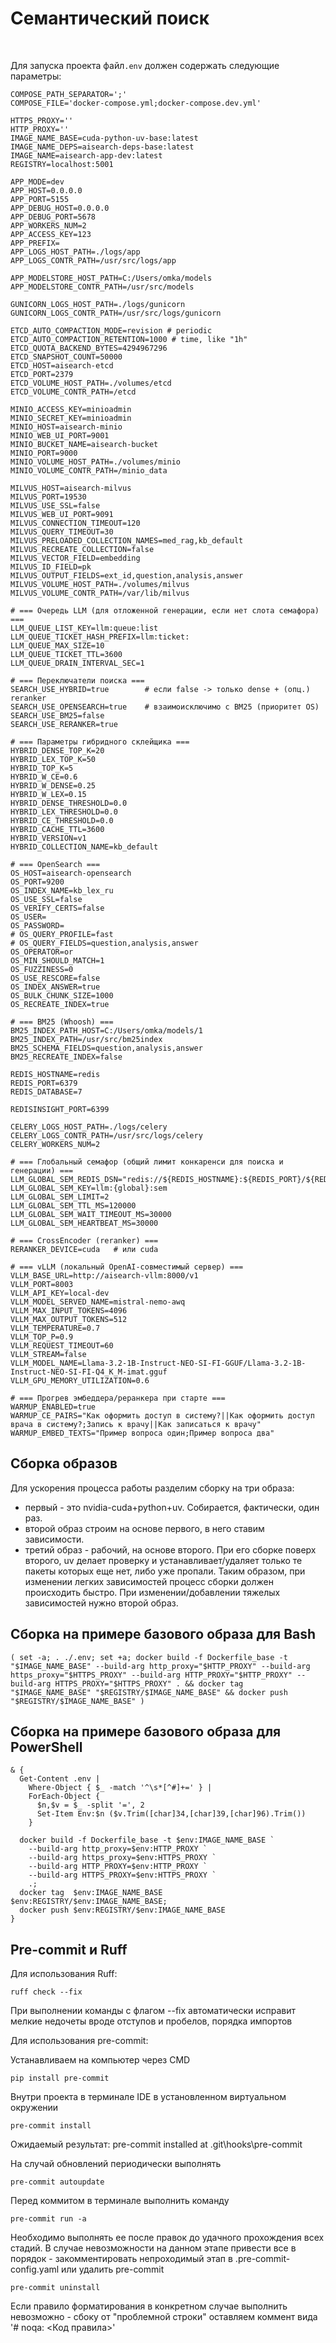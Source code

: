 # Семантический поиск

<p>
    <a href="https://fastapi.tiangolo.com"><img alt="" src="https://img.shields.io/badge/FastAPI-009688.svg?style=flat&logo=FastAPI&logoColor=white"></a>
    <a href="https://milvus.io/"><img alt="" src="https://img.shields.io/badge/Milvus-00B7EB"></a>
    <a href="https://github.com/astral-sh/ruff"><img alt="" src="https://img.shields.io/endpoint?url=https://raw.githubusercontent.com/astral-sh/ruff/main/assets/badge/v2.json"></a>
    <a href="https://github.com/reagento/dishka"><img alt="" src="https://img.shields.io/badge/DI-dishka-red"></a>
    <a href="https://pypi.org/project/pytest/"><img alt="" src="https://img.shields.io/badge/Pytest-green?logo=pytest"></a>
    <a href="https://github.com/psf/black"><img alt="" src="https://img.shields.io/badge/code%20style-black-000000.svg"></a>
</p>

Для запуска проекта файл`.env` должен содержать следующие параметры:

    COMPOSE_PATH_SEPARATOR=';'
    COMPOSE_FILE='docker-compose.yml;docker-compose.dev.yml'

    HTTPS_PROXY=''
    HTTP_PROXY=''
    IMAGE_NAME_BASE=cuda-python-uv-base:latest
    IMAGE_NAME_DEPS=aisearch-deps-base:latest
    IMAGE_NAME=aisearch-app-dev:latest
    REGISTRY=localhost:5001

    APP_MODE=dev
    APP_HOST=0.0.0.0
    APP_PORT=5155
    APP_DEBUG_HOST=0.0.0.0
    APP_DEBUG_PORT=5678
    APP_WORKERS_NUM=2
    APP_ACCESS_KEY=123
    APP_PREFIX=
    APP_LOGS_HOST_PATH=./logs/app
    APP_LOGS_CONTR_PATH=/usr/src/logs/app

    APP_MODELSTORE_HOST_PATH=C:/Users/omka/models
    APP_MODELSTORE_CONTR_PATH=/usr/src/models

    GUNICORN_LOGS_HOST_PATH=./logs/gunicorn
    GUNICORN_LOGS_CONTR_PATH=/usr/src/logs/gunicorn

    ETCD_AUTO_COMPACTION_MODE=revision # periodic
    ETCD_AUTO_COMPACTION_RETENTION=1000 # time, like "1h"
    ETCD_QUOTA_BACKEND_BYTES=4294967296
    ETCD_SNAPSHOT_COUNT=50000
    ETCD_HOST=aisearch-etcd
    ETCD_PORT=2379
    ETCD_VOLUME_HOST_PATH=./volumes/etcd
    ETCD_VOLUME_CONTR_PATH=/etcd

    MINIO_ACCESS_KEY=minioadmin
    MINIO_SECRET_KEY=minioadmin
    MINIO_HOST=aisearch-minio
    MINIO_WEB_UI_PORT=9001
    MINIO_BUCKET_NAME=aisearch-bucket
    MINIO_PORT=9000
    MINIO_VOLUME_HOST_PATH=./volumes/minio
    MINIO_VOLUME_CONTR_PATH=/minio_data

    MILVUS_HOST=aisearch-milvus
    MILVUS_PORT=19530
    MILVUS_USE_SSL=false
    MILVUS_WEB_UI_PORT=9091
    MILVUS_CONNECTION_TIMEOUT=120
    MILVUS_QUERY_TIMEOUT=30
    MILVUS_PRELOADED_COLLECTION_NAMES=med_rag,kb_default
    MILVUS_RECREATE_COLLECTION=false
    MILVUS_VECTOR_FIELD=embedding
    MILVUS_ID_FIELD=pk
    MILVUS_OUTPUT_FIELDS=ext_id,question,analysis,answer
    MILVUS_VOLUME_HOST_PATH=./volumes/milvus
    MILVUS_VOLUME_CONTR_PATH=/var/lib/milvus

    # === Очередь LLM (для отложенной генерации, если нет слота семафора) ===
    LLM_QUEUE_LIST_KEY=llm:queue:list
    LLM_QUEUE_TICKET_HASH_PREFIX=llm:ticket:
    LLM_QUEUE_MAX_SIZE=10
    LLM_QUEUE_TICKET_TTL=3600
    LLM_QUEUE_DRAIN_INTERVAL_SEC=1

    # === Переключатели поиска ===
    SEARCH_USE_HYBRID=true        # если false -> только dense + (опц.) reranker
    SEARCH_USE_OPENSEARCH=true    # взаимоисключимо с BM25 (приоритет OS)
    SEARCH_USE_BM25=false
    SEARCH_USE_RERANKER=true

    # === Параметры гибридного склейщика ===
    HYBRID_DENSE_TOP_K=20
    HYBRID_LEX_TOP_K=50
    HYBRID_TOP_K=5
    HYBRID_W_CE=0.6
    HYBRID_W_DENSE=0.25
    HYBRID_W_LEX=0.15
    HYBRID_DENSE_THRESHOLD=0.0
    HYBRID_LEX_THRESHOLD=0.0
    HYBRID_CE_THRESHOLD=0.0
    HYBRID_CACHE_TTL=3600
    HYBRID_VERSION=v1
    HYBRID_COLLECTION_NAME=kb_default

    # === OpenSearch ===
    OS_HOST=aisearch-opensearch
    OS_PORT=9200
    OS_INDEX_NAME=kb_lex_ru
    OS_USE_SSL=false
    OS_VERIFY_CERTS=false
    OS_USER=
    OS_PASSWORD=
    # OS_QUERY_PROFILE=fast
    # OS_QUERY_FIELDS=question,analysis,answer
    OS_OPERATOR=or
    OS_MIN_SHOULD_MATCH=1
    OS_FUZZINESS=0
    OS_USE_RESCORE=false
    OS_INDEX_ANSWER=true
    OS_BULK_CHUNK_SIZE=1000
    OS_RECREATE_INDEX=true

    # === BM25 (Whoosh) ===
    BM25_INDEX_PATH_HOST=C:/Users/omka/models/1
    BM25_INDEX_PATH=/usr/src/bm25index
    BM25_SCHEMA_FIELDS=question,analysis,answer
    BM25_RECREATE_INDEX=false

    REDIS_HOSTNAME=redis
    REDIS_PORT=6379
    REDIS_DATABASE=7

    REDISINSIGHT_PORT=6399

    CELERY_LOGS_HOST_PATH=./logs/celery
    CELERY_LOGS_CONTR_PATH=/usr/src/logs/celery
    CELERY_WORKERS_NUM=2

    # === Глобальный семафор (общий лимит конкаренси для поиска и генерации) ===
    LLM_GLOBAL_SEM_REDIS_DSN="redis://${REDIS_HOSTNAME}:${REDIS_PORT}/${REDIS_DATABASE}"
    LLM_GLOBAL_SEM_KEY=llm:{global}:sem
    LLM_GLOBAL_SEM_LIMIT=2
    LLM_GLOBAL_SEM_TTL_MS=120000
    LLM_GLOBAL_SEM_WAIT_TIMEOUT_MS=30000
    LLM_GLOBAL_SEM_HEARTBEAT_MS=30000

    # === CrossEncoder (reranker) ===
    RERANKER_DEVICE=cuda   # или cuda

    # === vLLM (локальный OpenAI-совместимый сервер) ===
    VLLM_BASE_URL=http://aisearch-vllm:8000/v1
    VLLM_PORT=8003
    VLLM_API_KEY=local-dev
    VLLM_MODEL_SERVED_NAME=mistral-nemo-awq
    VLLM_MAX_INPUT_TOKENS=4096
    VLLM_MAX_OUTPUT_TOKENS=512
    VLLM_TEMPERATURE=0.7
    VLLM_TOP_P=0.9
    VLLM_REQUEST_TIMEOUT=60
    VLLM_STREAM=false
    VLLM_MODEL_NAME=Llama-3.2-1B-Instruct-NEO-SI-FI-GGUF/Llama-3.2-1B-Instruct-NEO-SI-FI-Q4_K_M-imat.gguf
    VLLM_GPU_MEMORY_UTILIZATION=0.6

    # === Прогрев эмбеддера/реранкера при старте ===
    WARMUP_ENABLED=true
    WARMUP_CE_PAIRS="Как оформить доступ в систему?||Как оформить доступ врача в систему?;Запись к врачу||Как записаться к врачу"
    WARMUP_EMBED_TEXTS="Пример вопроса один;Пример вопроса два"

## Сборка образов
Для ускорения процесса работы разделим сборку на три образа:
- первый - это nvidia-cuda+python+uv. Собирается, фактически, один раз.
- второй образ строим на основе первого, в него ставим зависимости.
- третий образ - рабочий, на основе второго. При его сборке поверх второго, uv делает проверку и устанавливает/удаляет только те пакеты
которых еще нет, либо уже пропали. Таким образом, при изменении легких зависимостей процесс сборки должен происходить быстро. При изменении/добавлении тяжелых зависимостей нужно второй образ.

## Сборка на примере базового образа для Bash
```
( set -a; . ./.env; set +a; docker build -f Dockerfile_base -t "$IMAGE_NAME_BASE" --build-arg http_proxy="$HTTP_PROXY" --build-arg https_proxy="$HTTPS_PROXY" --build-arg HTTP_PROXY="$HTTP_PROXY" --build-arg HTTPS_PROXY="$HTTPS_PROXY" . && docker tag "$IMAGE_NAME_BASE" "$REGISTRY/$IMAGE_NAME_BASE" && docker push "$REGISTRY/$IMAGE_NAME_BASE" )
```

## Сборка на примере базового образа для PowerShell
```
& {
  Get-Content .env |
    Where-Object { $_ -match '^\s*[^#]+=' } |
    ForEach-Object {
      $n,$v = $_ -split '=', 2
      Set-Item Env:$n ($v.Trim([char]34,[char]39,[char]96).Trim())
    }

  docker build -f Dockerfile_base -t $env:IMAGE_NAME_BASE `
    --build-arg http_proxy=$env:HTTP_PROXY `
    --build-arg https_proxy=$env:HTTPS_PROXY `
    --build-arg HTTP_PROXY=$env:HTTP_PROXY `
    --build-arg HTTPS_PROXY=$env:HTTPS_PROXY `
    .;
  docker tag  $env:IMAGE_NAME_BASE  $env:REGISTRY/$env:IMAGE_NAME_BASE;
  docker push $env:REGISTRY/$env:IMAGE_NAME_BASE
}
```

##  Pre-commit и Ruff

Для использования Ruff:

    ruff check --fix

При выполнении команды с флагом --fix автоматически исправит мелкие недочеты вроде отступов и пробелов, порядка импортов

Для использования pre-commit:

Устанавливаем на компьютер через CMD

    pip install pre-commit

Внутри проекта в терминале IDE в установленном виртуальном окружении

    pre-commit install

Ожидаемый результат: pre-commit installed at .git\hooks\pre-commit

На случай обновлений периодически выполнять

    pre-commit autoupdate

Перед коммитом в терминале выполнить команду

    pre-commit run -a

Необходимо выполнять ее после правок до удачного прохождения всех стадий.
В случае невозможности на данном этапе привести все в порядок - закомментировать непроходимый этап в .pre-commit-config.yaml или удалить pre-commit

    pre-commit uninstall

Если правило форматирования в конкретном случае выполнить невозможно - сбоку от "проблемной строки" оставляем коммент вида '# noqa: <Код правила>'

